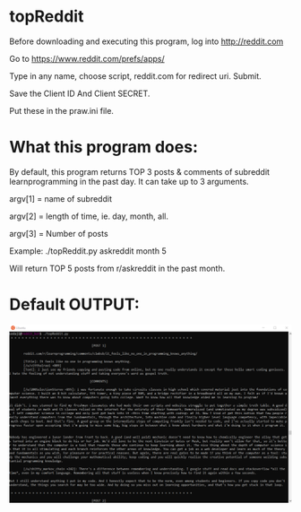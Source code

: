 # topReddit

Before downloading and executing this program, log into http://reddit.com

Go to https://www.reddit.com/prefs/apps/

Type in any name, choose script, reddit.com for redirect uri. Submit.

Save the Client ID And Client SECRET.

Put these in the praw.ini file.

# What this program does: 

By default, this program returns TOP 3 posts & comments of subreddit learnprogramming in the past day.
It can take up to 3 arguments. 

argv[1] = name of subreddit

argv[2] = length of time, ie. day, month, all. 

argv[3] = Number of posts

Example: ./topReddit.py askreddit month 5

Will return TOP 5 posts from r/askreddit in the past month.

# Default OUTPUT:

![Image](https://raw.githubusercontent.com/sedaji/topReddit/master/Annotation%202019-06-18%20143308.png)
